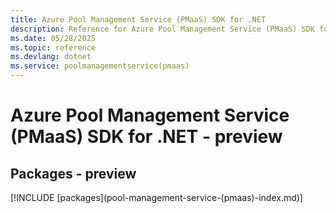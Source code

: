 ```yaml
---
title: Azure Pool Management Service (PMaaS) SDK for .NET
description: Reference for Azure Pool Management Service (PMaaS) SDK for .NET
ms.date: 05/28/2025
ms.topic: reference
ms.devlang: dotnet
ms.service: poolmanagementservice(pmaas)
---
```

# Azure Pool Management Service (PMaaS) SDK for .NET - preview
## Packages - preview
[!INCLUDE [packages](pool-management-service-(pmaas\)-index.md)]